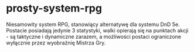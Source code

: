 # prosty-system-rpg
Niesamowity system RPG, stanowiący alternatywę dla systemu DnD 5e. Postacie posiadają jedynie 3 statystyki, walki opierają się na punktach akcji - są taktyczne i dynamiczne zarazem, a możliwości postaci ograniczone wyłącznie przez wyobraźnię Mistrza Gry.
